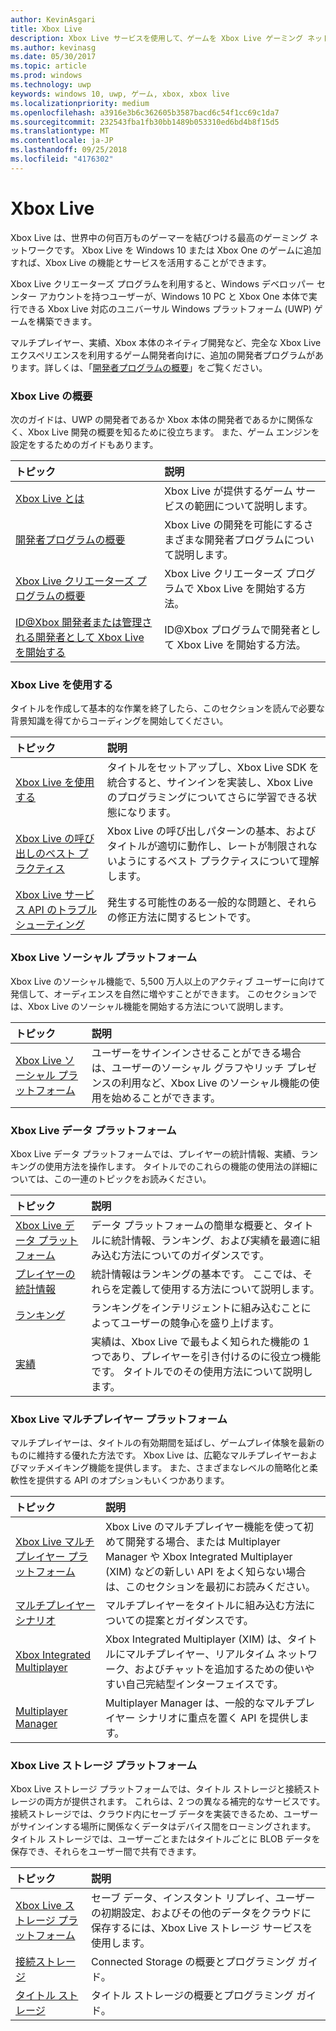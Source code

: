 ```yaml
---
author: KevinAsgari
title: Xbox Live
description: Xbox Live サービスを使用して、ゲームを Xbox Live ゲーミング ネットワークに接続する方法について説明します。
ms.author: kevinasg
ms.date: 05/30/2017
ms.topic: article
ms.prod: windows
ms.technology: uwp
keywords: windows 10, uwp, ゲーム, xbox, xbox live
ms.localizationpriority: medium
ms.openlocfilehash: a3916e3b6c362605b3587bacd6c54f1cc69c1da7
ms.sourcegitcommit: 232543fba1fb30bb1489b053310ed6bd4b8f15d5
ms.translationtype: MT
ms.contentlocale: ja-JP
ms.lasthandoff: 09/25/2018
ms.locfileid: "4176302"
---
```

# <a name="xbox-live"></a>Xbox Live

Xbox Live は、世界中の何百万ものゲーマーを結びつける最高のゲーミング ネットワークです。 Xbox Live を Windows 10 または Xbox One のゲームに追加すれば、Xbox Live の機能とサービスを活用することができます。

Xbox Live クリエーターズ プログラムを利用すると、Windows デベロッパー センター アカウントを持つユーザーが、Windows 10 PC と Xbox One 本体で実行できる Xbox Live 対応のユニバーサル Windows プラットフォーム (UWP) ゲームを構築できます。

マルチプレイヤー、実績、Xbox 本体のネイティブ開発など、完全な Xbox Live エクスペリエンスを利用するゲーム開発者向けに、追加の開発者プログラムがあります。詳しくは、「[開発者プログラムの概要](developer-program-overview.md)」をご覧ください。

### <a name="get-started-with-xbox-live"></a>Xbox Live の概要

次のガイドは、UWP の開発者であるか Xbox 本体の開発者であるかに関係なく、Xbox Live 開発の概要を知るために役立ちます。  また、ゲーム エンジンを設定をするためのガイドもあります。

| トピック                                                                                                                                             | 説明                                                                                                   |
|:--------------------------------------------------------------------------------------------------------------------------------------------------|:--------------------------------------------------------------------------------------------------------------|
| [Xbox Live とは](what-is-xbox-live.md) | Xbox Live が提供するゲーム サービスの範囲について説明します。 |
| [開発者プログラムの概要](developer-program-overview.md) | Xbox Live の開発を可能にするさまざまな開発者プログラムについて説明します。 |
| [Xbox Live クリエーターズ プログラムの概要](get-started-with-creators/get-started-with-xbox-live-creators.md) | Xbox Live クリエーターズ プログラムで Xbox Live を開始する方法。 |
| [ID@Xbox 開発者または管理される開発者として Xbox Live を開始する](get-started-with-partner/get-started-with-xbox-live-partner.md) | ID@Xbox プログラムで開発者として Xbox Live を開始する方法。 |

### <a name="using-xbox-live"></a>Xbox Live を使用する

タイトルを作成して基本的な作業を終了したら、このセクションを読んで必要な背景知識を得てからコーディングを開始してください。

| トピック                                                                                                                                             | 説明                                                                                                   |
|:--------------------------------------------------------------------------------------------------------------------------------------------------|:--------------------------------------------------------------------------------------------------------------|
| [Xbox Live を使用する](using-xbox-live/using-xbox-live.md) | タイトルをセットアップし、Xbox Live SDK を統合すると、サインインを実装し、Xbox Live のプログラミングについてさらに学習できる状態になります。
| [Xbox Live の呼び出しのベスト プラクティス](using-xbox-live/best-practices/best-practices-for-calling-xbox-live.md) | Xbox Live の呼び出しパターンの基本、およびタイトルが適切に動作し、レートが制限されないようにするベスト プラクティスについて理解します。
| [Xbox Live サービス API のトラブルシューティング](using-xbox-live/troubleshooting/troubleshooting-the-xbox-live-services-api.md) | 発生する可能性のある一般的な問題と、それらの修正方法に関するヒントです。

### <a name="xbox-live-social-platform"></a>Xbox Live ソーシャル プラットフォーム

Xbox Live のソーシャル機能で、5,500 万人以上のアクティブ ユーザーに向けて発信して、オーディエンスを自然に増やすことができます。  このセクションでは、Xbox Live のソーシャル機能を開始する方法について説明します。

| トピック                                                                                                                                             | 説明                                                                                                   |
|:--------------------------------------------------------------------------------------------------------------------------------------------------|:--------------------------------------------------------------------------------------------------------------|
| [Xbox Live ソーシャル プラットフォーム](social-platform/social-platform.md) | ユーザーをサインインさせることができる場合は、ユーザーのソーシャル グラフやリッチ プレゼンスの利用など、Xbox Live のソーシャル機能の使用を始めることができます。 |

### <a name="xbox-live-data-platform"></a>Xbox Live データ プラットフォーム

Xbox Live データ プラットフォームでは、プレイヤーの統計情報、実績、ランキングの使用方法を操作します。  タイトルでのこれらの機能の使用法の詳細については、この一連のトピックをお読みください。

| トピック                                                                                                                                             | 説明                                                                                                   |
|:--------------------------------------------------------------------------------------------------------------------------------------------------|:--------------------------------------------------------------------------------------------------------------|
| [Xbox Live データ プラットフォーム](data-platform/data-platform.md) | データ プラットフォームの簡単な概要と、タイトルに統計情報、ランキング、および実績を最適に組み込む方法についてのガイダンスです。
| [プレイヤーの統計情報](leaderboards-and-stats-2017/player-stats.md) | 統計情報はランキングの基本です。  ここでは、それらを定義して使用する方法について説明します。
| [ランキング](leaderboards-and-stats-2017/leaderboards.md) | ランキングをインテリジェントに組み込むことによってユーザーの競争心を盛り上げます。
| [実績](achievements-2017/achievements.md) | 実績は、Xbox Live で最もよく知られた機能の 1 つであり、プレイヤーを引き付けるのに役立つ機能です。 タイトルでのその使用方法について説明します。

### <a name="xbox-live-multiplayer-platform"></a>Xbox Live マルチプレイヤー プラットフォーム

マルチプレイヤーは、タイトルの有効期間を延ばし、ゲームプレイ体験を最新のものに維持する優れた方法です。  Xbox Live は、広範なマルチプレイヤーおよびマッチメイキング機能を提供します。  また、さまざまなレベルの簡略化と柔軟性を提供する API のオプションもいくつかあります。

| トピック                                                                                                                                             | 説明                                                                                                   |
|:--------------------------------------------------------------------------------------------------------------------------------------------------|:--------------------------------------------------------------------------------------------------------------|
| [Xbox Live マルチプレイヤー プラットフォーム](multiplayer/multiplayer-intro.md) | Xbox Live のマルチプレイヤー機能を使って初めて開発する場合、または Multiplayer Manager や Xbox Integrated Multiplayer (XIM) などの新しい API をよく知らない場合は、このセクションを最初にお読みください。 |
| [マルチプレイヤー シナリオ](multiplayer/multiplayer-scenarios.md) | マルチプレイヤーをタイトルに組み込む方法についての提案とガイダンスです。 |
| [Xbox Integrated Multiplayer](multiplayer/xbox-integrated-multiplayer.md) | Xbox Integrated Multiplayer (XIM) は、タイトルにマルチプレイヤー、リアルタイム ネットワーク、およびチャットを追加するための使いやすい自己完結型インターフェイスです。 |
| [Multiplayer Manager](multiplayer/multiplayer-manager.md) | Multiplayer Manager は、一般的なマルチプレイヤー シナリオに重点を置く API を提供します。 |

### <a name="xbox-live-storage-platform"></a>Xbox Live ストレージ プラットフォーム

Xbox Live ストレージ プラットフォームでは、タイトル ストレージと接続ストレージの両方が提供されます。  これらは、2 つの異なる補完的なサービスです。  接続ストレージでは、クラウド内にセーブ データを実装できるため、ユーザーがサインインする場所に関係なくデータはデバイス間をローミングされます。  タイトル ストレージでは、ユーザーごとまたはタイトルごとに BLOB データを保存でき、それらをユーザー間で共有できます。

| トピック                                                                                                                                             | 説明                                                                                                   |
|:--------------------------------------------------------------------------------------------------------------------------------------------------|:--------------------------------------------------------------------------------------------------------------|
| [Xbox Live ストレージ プラットフォーム](storage-platform/storage-platform.md) | セーブ データ、インスタント リプレイ、ユーザーの初期設定、およびその他のデータをクラウドに保存するには、Xbox Live ストレージ サービスを使用します。 |
| [接続ストレージ](storage-platform/connected-storage/connected-storage-technical-overview.md) | Connected Storage の概要とプログラミング ガイド。 |
| [タイトル ストレージ](storage-platform/xbox-live-title-storage/xbox-live-title-storage.md) | タイトル ストレージの概要とプログラミング ガイド。 |
